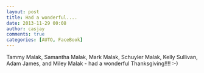 ```yaml
---
layout: post
title: Had a wonderful....
date: 2013-11-29 00:08
author: casjay
comments: true
categories: [AUTO, FaceBook]
---
```


Tammy Malak, Samantha Malak, Mark Malak, Schuyler Malak, Kelly Sullivan, Adam James, and Miley Malak - had a wonderful Thanksgiving!!!! :-)  
